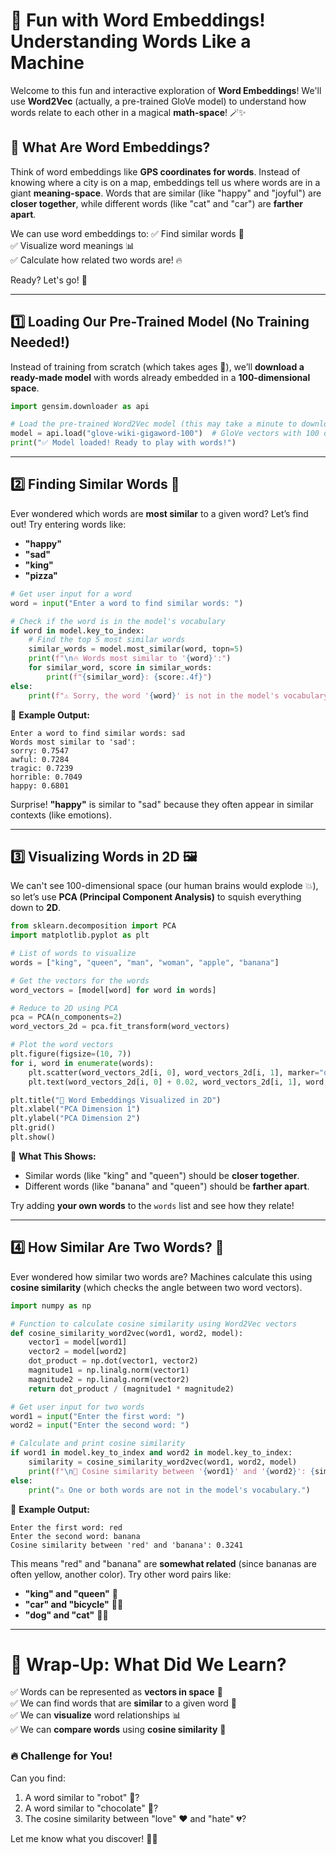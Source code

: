 # **🎉 Fun with Word Embeddings! Understanding Words Like a Machine**
Welcome to this fun and interactive exploration of **Word Embeddings**! We'll use **Word2Vec** (actually, a pre-trained GloVe model) to understand how words relate to each other in a magical **math-space**! 🪄✨

## **🤔 What Are Word Embeddings?**
Think of word embeddings like **GPS coordinates for words**. Instead of knowing where a city is on a map, embeddings tell us where words are in a giant **meaning-space**. Words that are similar (like "happy" and "joyful") are **closer together**, while different words (like "cat" and "car") are **farther apart**.

We can use word embeddings to:
✅ Find similar words 🔎  
✅ Visualize word meanings 📊  
✅ Calculate how related two words are! 🔥  

Ready? Let's go! 🚀

---

## **1️⃣ Loading Our Pre-Trained Model (No Training Needed!)**
Instead of training from scratch (which takes ages 🥱), we’ll **download a ready-made model** with words already embedded in a **100-dimensional space**.

```python
import gensim.downloader as api

# Load the pre-trained Word2Vec model (this may take a minute to download)
model = api.load("glove-wiki-gigaword-100")  # GloVe vectors with 100 dimensions
print("✅ Model loaded! Ready to play with words!")
```

---

## **2️⃣ Finding Similar Words 🔎**
Ever wondered which words are **most similar** to a given word? Let’s find out! Try entering words like:
- **"happy"**
- **"sad"**
- **"king"**
- **"pizza"**

```python
# Get user input for a word
word = input("Enter a word to find similar words: ")

# Check if the word is in the model's vocabulary
if word in model.key_to_index:
    # Find the top 5 most similar words
    similar_words = model.most_similar(word, topn=5)
    print(f"\n🔥 Words most similar to '{word}':")
    for similar_word, score in similar_words:
        print(f"{similar_word}: {score:.4f}")
else:
    print(f"⚠️ Sorry, the word '{word}' is not in the model's vocabulary.")
```

📌 **Example Output:**
```
Enter a word to find similar words: sad
Words most similar to 'sad':
sorry: 0.7547
awful: 0.7284
tragic: 0.7239
horrible: 0.7049
happy: 0.6801
```
Surprise! **"happy"** is similar to "sad" because they often appear in similar contexts (like emotions).

---

## **3️⃣ Visualizing Words in 2D 🖼️**
We can't see 100-dimensional space (our human brains would explode 💥), so let’s use **PCA (Principal Component Analysis)** to squish everything down to **2D**.

```python
from sklearn.decomposition import PCA
import matplotlib.pyplot as plt

# List of words to visualize
words = ["king", "queen", "man", "woman", "apple", "banana"]

# Get the vectors for the words
word_vectors = [model[word] for word in words]

# Reduce to 2D using PCA
pca = PCA(n_components=2)
word_vectors_2d = pca.fit_transform(word_vectors)

# Plot the word vectors
plt.figure(figsize=(10, 7))
for i, word in enumerate(words):
    plt.scatter(word_vectors_2d[i, 0], word_vectors_2d[i, 1], marker="o")
    plt.text(word_vectors_2d[i, 0] + 0.02, word_vectors_2d[i, 1], word, fontsize=12)

plt.title("📌 Word Embeddings Visualized in 2D")
plt.xlabel("PCA Dimension 1")
plt.ylabel("PCA Dimension 2")
plt.grid()
plt.show()
```

📌 **What This Shows:**  
- Similar words (like "king" and "queen") should be **closer together**.  
- Different words (like "banana" and "queen") should be **farther apart**.  

Try adding **your own words** to the `words` list and see how they relate!

---

## **4️⃣ How Similar Are Two Words? 🤔**
Ever wondered how similar two words are? Machines calculate this using **cosine similarity** (which checks the angle between two word vectors).

```python
import numpy as np

# Function to calculate cosine similarity using Word2Vec vectors
def cosine_similarity_word2vec(word1, word2, model):
    vector1 = model[word1]
    vector2 = model[word2]
    dot_product = np.dot(vector1, vector2)
    magnitude1 = np.linalg.norm(vector1)
    magnitude2 = np.linalg.norm(vector2)
    return dot_product / (magnitude1 * magnitude2)

# Get user input for two words
word1 = input("Enter the first word: ")
word2 = input("Enter the second word: ")

# Calculate and print cosine similarity
if word1 in model.key_to_index and word2 in model.key_to_index:
    similarity = cosine_similarity_word2vec(word1, word2, model)
    print(f"\n🔗 Cosine similarity between '{word1}' and '{word2}': {similarity:.4f}")
else:
    print("⚠️ One or both words are not in the model's vocabulary.")
```

📌 **Example Output:**
```
Enter the first word: red
Enter the second word: banana
Cosine similarity between 'red' and 'banana': 0.3241
```
This means "red" and "banana" are **somewhat related** (since bananas are often yellow, another color). Try other word pairs like:
- **"king" and "queen"** 👑
- **"car" and "bicycle"** 🚗🚴
- **"dog" and "cat"** 🐶🐱

---

# **🎉 Wrap-Up: What Did We Learn?**
✅ Words can be represented as **vectors in space** 📍  
✅ We can find words that are **similar** to a given word 🔎  
✅ We can **visualize** word relationships 📊  
✅ We can **compare words** using **cosine similarity** 🔗  

### **🔥 Challenge for You!**
Can you find:
1. A word similar to "robot" 🤖?
2. A word similar to "chocolate" 🍫?
3. The cosine similarity between "love" ❤️ and "hate" 💔?

Let me know what you discover! 🚀🎉
